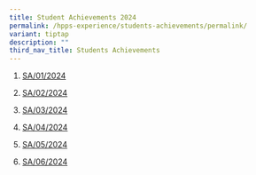 ```yaml
---
title: Student Achievements 2024
permalink: /hpps-experience/students-achievements/permalink/
variant: tiptap
description: ""
third_nav_title: Students Achievements
---
```

<ol data-tight="true" class="tight">
<li>
<p><a href="/files/SA_01_24.pdf" rel="noopener noreferrer nofollow" target="_blank">SA/01/2024</a>
</p>
</li>
<li>
<p><a href="/files/SA_02_24.pdf" rel="noopener noreferrer nofollow" target="_blank">SA/02/2024</a>
</p>
</li>
<li>
<p><a href="/files/SA_03_24.pdf" rel="noopener noreferrer nofollow" target="_blank">SA/03/2024</a>
</p>
</li>
<li>
<p><a href="/files/SA_04_24.pdf" rel="noopener noreferrer nofollow" target="_blank">SA/04/2024</a>
</p>
</li>
<li>
<p><a href="/files/SA_05_24.pdf" rel="noopener noreferrer nofollow" target="_blank">SA/05/2024</a>
</p>
</li>
<li>
<p><a href="/files/SA_06_07_24__1_.pdf" rel="noopener noreferrer nofollow" target="_blank">SA/06/2024</a>
</p>
</li>
</ol>
<p></p>